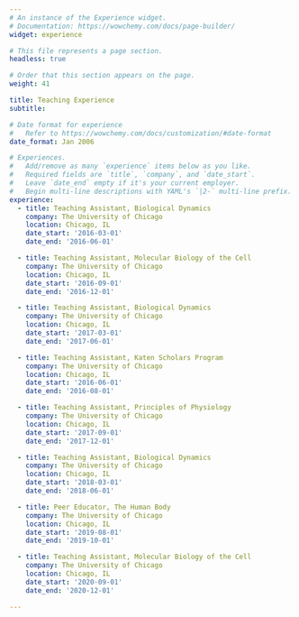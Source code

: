 ```yaml
---
# An instance of the Experience widget.
# Documentation: https://wowchemy.com/docs/page-builder/
widget: experience

# This file represents a page section.
headless: true

# Order that this section appears on the page.
weight: 41

title: Teaching Experience
subtitle:

# Date format for experience
#   Refer to https://wowchemy.com/docs/customization/#date-format
date_format: Jan 2006

# Experiences.
#   Add/remove as many `experience` items below as you like.
#   Required fields are `title`, `company`, and `date_start`.
#   Leave `date_end` empty if it's your current employer.
#   Begin multi-line descriptions with YAML's `|2-` multi-line prefix.
experience:
  - title: Teaching Assistant, Biological Dynamics
    company: The University of Chicago
    location: Chicago, IL
    date_start: '2016-03-01'
    date_end: '2016-06-01'

  - title: Teaching Assistant, Molecular Biology of the Cell
    company: The University of Chicago
    location: Chicago, IL
    date_start: '2016-09-01'
    date_end: '2016-12-01'

  - title: Teaching Assistant, Biological Dynamics
    company: The University of Chicago
    location: Chicago, IL
    date_start: '2017-03-01'
    date_end: '2017-06-01'

  - title: Teaching Assistant, Katen Scholars Program
    company: The University of Chicago
    location: Chicago, IL
    date_start: '2016-06-01'
    date_end: '2016-08-01'

  - title: Teaching Assistant, Principles of Physiology
    company: The University of Chicago
    location: Chicago, IL
    date_start: '2017-09-01'
    date_end: '2017-12-01'

  - title: Teaching Assistant, Biological Dynamics
    company: The University of Chicago
    location: Chicago, IL
    date_start: '2018-03-01'
    date_end: '2018-06-01'

  - title: Peer Educator, The Human Body
    company: The University of Chicago
    location: Chicago, IL
    date_start: '2019-08-01'
    date_end: '2019-10-01'

  - title: Teaching Assistant, Molecular Biology of the Cell
    company: The University of Chicago
    location: Chicago, IL
    date_start: '2020-09-01'
    date_end: '2020-12-01'

---
```

